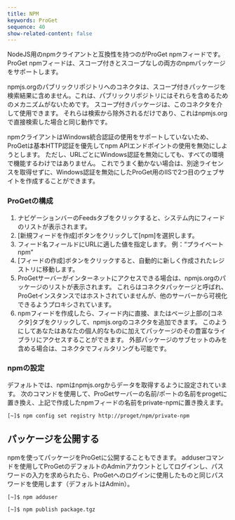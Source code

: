 ```yaml
---
title: NPM
keywords: ProGet
sequence: 40
show-related-content: false
---
```


NodeJS用のnpmクライアントと互換性を持つのがProGet npmフィードです。 ProGet npmフィードは、スコープ付きとスコープなしの両方のnpmパッケージをサポートします。

npmjs.orgのパブリックリポジトリへのコネクタは、スコープ付きパッケージを検索結果に含めません。これは、パブリックリポジトリにはそれらを含めるためのメカニズムがないためです。 スコープ付きパッケージは、このコネクタを介して使用できます。 それらは検索から除外されるだけであり、これはnpmjs.orgで直接検索した場合と同じ動作です。

npmクライアントはWindows統合認証の使用をサポートしていないため、ProGetは基本HTTP認証を優先してnpm APIエンドポイントの使用を無効にしようとします。 ただし、URLごとにWindows認証を無効にしても、すべての環境で機能するわけではありません。 これでうまく動かない場合は、別途ライセンスを取得せずに、Windows認証を無効にしたProGet用のIISで2つ目のウェブサイトを作成することができます。

### ProGetの構成

1. ナビゲーションバーのFeedsタブをクリックすると、システム内にフィードのリストが表示されます。  
2. [新規フィードを作成]ボタンをクリックして[npm]を選択します。  
3. フィード名フィールドにURLに適した値を指定します。 例：“プライベートnpm”  
4. [フィードの作成]ボタンをクリックすると、自動的に新しく作成されたレジストリに移動します。  
5. ProGetサーバーがインターネットにアクセスできる場合は、npmjs.orgのパッケージのリストが表示されます。 これらはコネクタパッケージと呼ばれ、ProGetインスタンスではホストされていませんが、他のサーバーから可視化できるようプロキシされています。  
6. npmフィードを作成したら、フィード内に直接、またはページ上部の[コネクタ]タブをクリックして、npmjs.orgのコネクタを追加できます。 このようにしてあなたはあなたの個人的なものに加えてパッケージのその豊富なライブラリにアクセスすることができます。 外部パッケージのサブセットのみを含める場合は、コネクタでフィルタリングも可能です。

### npmの設定

デフォルトでは、npmはnpmjs.orgからデータを取得するように設定されています。 次のコマンドを使用して、ProGetサーバーの名前/ポートの名前をprogetに置き換え、上記で作成したnpmフィードの名前をprivate-npmに置き換えます。

```
[~]$ npm config set registry http://proget/npm/private-npm
```

## パッケージを公開する
npmを使ってパッケージをProGetに公開することもできます。 adduserコマンドを使用してProGetのデフォルトのAdminアカウントとしてログインし、パスワードの入力を求められたら、ProGetへのログインに使用したものと同じパスワードを使用します（デフォルトはAdmin）。  
```    
[~]$ npm adduser

[~]$ npm publish package.tgz  
```
